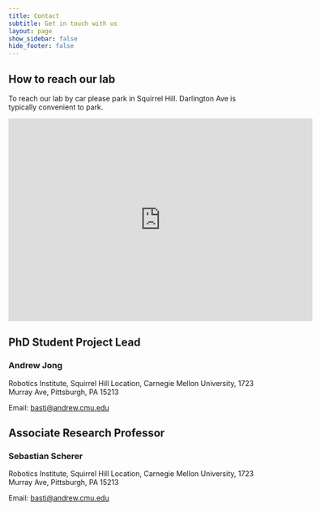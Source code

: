 ```yaml
---
title: Contact
subtitle: Get in touch with us
layout: page
show_sidebar: false
hide_footer: false
---
```


## How to reach our lab

To reach our lab by car please park in Squirrel Hill. Darlington Ave is typically convenient to park.


<div class="mapouter"><div class="gmap_canvas"><iframe width="600" height="400" id="gmap_canvas" src="https://www.google.com/maps/embed?pb=!1m18!1m12!1m3!1d759.1786196172055!2d-79.92326927075666!3d40.43732081944647!2m3!1f0!2f0!3f0!3m2!1i1024!2i768!4f13.1!3m3!1m2!1s0x8834f1ff639ed809%3A0x6b5e87e18298820e!2s1723%20Murray%20Ave%2C%20Pittsburgh%2C%20PA%2015217!5e0!3m2!1sen!2sus!4v1668201890396!5m2!1sen!2sus" frameborder="0" scrolling="no" marginheight="0" marginwidth="0"></iframe><a href="https://www.embedgooglemap.net">embedgooglemap.net</a></div><style>.mapouter{position:relative;text-align:right;height:400px;width:600px;}.gmap_canvas {overflow:hidden;background:none!important;height:400px;width:600px;}</style></div>

## PhD Student Project Lead
### Andrew Jong
Robotics Institute, Squirrel Hill Location, Carnegie Mellon University, 1723 Murray Ave, Pittsburgh, PA 15213

Email: [basti@andrew.cmu.edu](mailto:ajong@andrew.cmu.edu)

## Associate Research Professor

### Sebastian Scherer
Robotics Institute, Squirrel Hill Location, Carnegie Mellon University, 1723 Murray Ave, Pittsburgh, PA 15213

Email: [basti@andrew.cmu.edu](mailto:basti@andrew.cmu.edu)